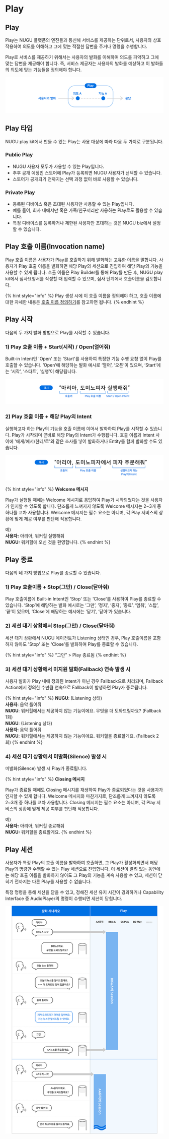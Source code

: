 # Play

## Play

Play는 NUGU 플랫폼의 엔진들과 통신해 서비스를 제공하는 단위로서, 사용자와 상호 작용하여 의도를 이해하고 그에 맞는 적절한 답변을 주거나 명령을 수행합니다.

Play로 서비스를 제공하기 위해서는 사용자의 발화를 이해하여 의도를 파악하고 그에 맞는 답변을 제공해야 합니다. 즉, 서비스 제공자는 사용자의 발화를 예상하고 이 발화들의 의도에 맞는 기능들을 정의해야 합니다.

![](../../../.gitbook/assets/assets_ch1_111_01-1%20%282%29.png)

## Play 타입

NUGU play kit에서 만들 수 있는 Play는 사용 대상에 따라 다음 두 가지로 구분됩니다.

### Public Play

* NUGU 사용자 모두가 사용할 수 있는 Play입니다.
* 추후 공개 예정인 스토어에 Play가 등록되면 NUGU 사용자가 선택할 수 있습니다.
* 스토어가 공개되기 전까지는 선택 과정 없이 바로 사용할 수 있습니다.

### Private Play

* 등록된 디바이스 혹은 초대된 사용자만 사용할 수 있는 Play입니다.
* 예를 들어, 회사 내에서만 혹은 가족/친구끼리만 사용하는 Play로도 활용할 수 있습니다.
* 특정 디바이스를 등록하거나 제한된 사용자만 초대하는 것은 NUGU biz에서 설정할 수 있습니다.

## Play 호출 이름\(Invocation name\)

Play 호출 이름은 사용자가 Play를 호출하기 위해 발화하는 고유한 이름을 말합니다. 사용자가 Play 호출 이름을 발화하면 해당 Play의 세션으로 진입하여 해당 Play의 기능을 사용할 수 있게 됩니다. 호출 이름은 Play Builder를 통해 Play를 만든 후, NUGU play kit에서 심사요청서를 작성할 때 입력할 수 있으며, 심사 단계에서 호출이름을 검토합니다.

{% hint style="info" %}
Play 생성 시에 이 호출 이름을 정의해야 하고, 호출 이름에 대한 자세한 내용은 [호출 이름 정의하기](../../play-registration-and-review/register-a-play.md#define-an-invocation-name)를 참고하면 됩니다.
{% endhint %}

## Play 시작

다음의 두 가지 발화 방법으로 Play를 시작할 수 있습니다.

### 1\) Play 호출 이름 + Start\(시작\) / Open\(열어줘\)

Built-in Intent인 'Open' 또는 'Start'를 사용하여 특정한 기능 수행 요청 없이 Play를 호출할 수 있습니다. ‘Open’에 해당하는 발화 예시로 ‘열어’, ‘오픈’이 있으며, ‘Start’에는 ‘시작’, ‘스타트’, ‘실행’이 해당됩니다.

![](../../../.gitbook/assets/assets_ch1_111_03-1%20%282%29.png)

### 2\) Play 호출 이름 + 해당 Play의 Intent

실행하고자 하는 Play의 기능을 호출 이름에 이어서 발화하여 Play를 시작할 수 있습니다. Play가 시작되며 곧바로 해당 Play의 Intent가 수행됩니다. 호출 이름과 Intent 사이에 '에게/에서/한테/로'와 같은 조사를 넣어 발화하거나 Entity를 함께 발화할 수도 있습니다.

![](../../../.gitbook/assets/assets_ch1_111_04.png)

{% hint style="info" %}
**Welcome 메시지**

Play가 실행될 때에는 Welcome 메시지로 응답하여 Play가 시작되었다는 것을 사용자가 인지할 수 있도록 합니다. 단조롭게 느껴지지 않도록 Welcome 메시지는 2~3개 중 하나를 교차 사용합니다. Welcome 메시지는 필수 요소는 아니며, 각 Play 서비스의 상황에 맞게 제공 여부를 판단해 적용합니다.

예\)  
**사용자:** 아리아, 워커힐 실행해줘  
**NUGU:** 워커힐에 오신 것을 환영합니다.
{% endhint %}

## Play 종료

다음의 네 가지 방법으로 Play를 종료할 수 있습니다.

### 1\) Play 호출이름 + Stop\(그만\) / Close\(닫아줘\)

Play 호출이름에 Built-in Intent인 'Stop' 또는 'Close'를 사용하여 Play를 종료할 수 있습니다. ‘Stop’에 해당하는 발화 예시로는 ‘그만’, ‘정지’, ‘중지’, ‘종료’, ‘멈춰’, ‘스탑’, ‘끝’이 있으며, ‘Close’에 해당하는 예시에는 ‘닫기’, ‘닫아’가 있습니다.

### 2\) 세션 대기 상황에서 Stop\(그만\) / Close\(닫아줘\)

세션 대기 상황에서 NUGU 에이전트가 Listening 상태인 경우, Play 호출이름을 포함하지 않아도 'Stop' 또는 'Close'를 발화하여 Play를 종료할 수 있습니다.

{% hint style="info" %}
“그만” &gt; Play 종료됨
{% endhint %}

### 3\) 세션 대기 상황에서 미지원 발화\(Fallback\) 연속 발생 시

사용자 발화가 Play 내에 정의된 Intent가 아닌 경우 Fallback으로 처리되며, Fallback Action에서 정의한 수만큼 연속으로 Fallback이 발생하면 Play가 종료됩니다.

{% hint style="info" %}
**NUGU**: \(Listening 상태\)  
**사용자**: 음악 틀어줘  
**NUGU**: 워커힐에서는 제공하지 않는 기능이에요. 무엇을 더 도와드릴까요? \(Fallback 1회\)  
**NUGU**: \(Listening 상태\)  
**사용자**: 음악 틀어줘  
**NUGU**: 워커힐에서는 제공하지 않는 기능이에요. 워커힐을 종료할게요. \(Fallback 2회\)
{% endhint %}

### 4\) 세션 대기 상황에서 미발화\(Silence\) 발생 시

미발화\(Silence\) 발생 시 Play가 종료됩니다.

{% hint style="info" %}
**Closing 메시지**

Play가 종료될 때에도 Closing 메시지를 재생하여 Play가 종료되었다는 것을 사용자가 인지할 수 있게 합니다. Welcome 메시지와 마찬가지로, 단조롭게 느껴지지 않도록 2~3개 중 하나를 교차 사용합니다. Closing 메시지는 필수 요소는 아니며, 각 Play 서비스의 상황에 맞게 제공 여부를 판단해 적용합니다.

예\)  
**사용자:** 아리아, 워커힐 종료해줘  
**NUGU:** 워커힐을 종료할게요.
{% endhint %}

## Play 세션

사용자가 특정 Play의 호출 이름을 발화하여 호출하면, 그 Play가 활성화되면서 해당 Play의 명령만 수행할 수 있는 Play 세션으로 진입합니다. 이 세션이 열려 있는 동안에는 해당 호출 이름을 발화하지 않아도 그 Play의 기능을 계속 사용할 수 있고, 세션이 닫히기 전까지는 다른 Play를 사용할 수 없습니다.

특정 명령을 통해 세션을 닫을 수 있고, 정해진 세션 유지 시간이 경과하거나 Capability Interface 중 AudioPlayer의 명령이 수행되면 세션이 닫힙니다.

![](../../../.gitbook/assets/assets_ch1_111_02%20%281%29.png)

